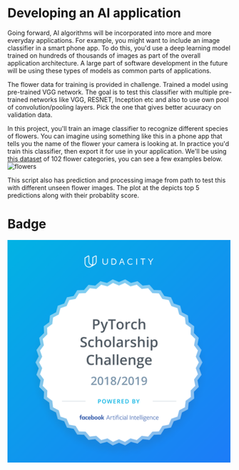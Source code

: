 
# Developing an AI application
Going forward, AI algorithms will be incorporated into more and more everyday applications. For example, you might want to include an image classifier in a smart phone app. To do this, you'd use a deep learning model trained on hundreds of thousands of images as part of the overall application architecture. A large part of software development in the future will be using these types of models as common parts of applications.

The flower data for training is provided in challenge. Trained a model using pre-trained VGG network. The goal is to test this classifier with multiple pre-trained networks like VGG, RESNET, Inception etc and also to use own pool of convolution/pooling layers. Pick the one that gives better acuuracy on validation data.



In this project, you'll train an image classifier to recognize different species of flowers. You can imagine using something like this in a phone app that tells you the name of the flower your camera is looking at. In practice you'd train this classifier, then export it for use in your application. We'll be using <a href="http://www.robots.ox.ac.uk/~vgg/data/flowers/102/index.html" target="_blank">this dataset</a> of 102 flower categories, you can see a few examples below.
![flowers](https://user-images.githubusercontent.com/35684516/51070447-4d4a9500-167c-11e9-9d7b-d5d13a42aeb9.PNG)

This script also has prediction and processing image from path to test this with different unseen flower images. The plot at the depicts top 5 predictions along with their probablity score.

# Badge
<img src="pytorch_scholarship_challenge_badge.png" width="500" height="500" >
